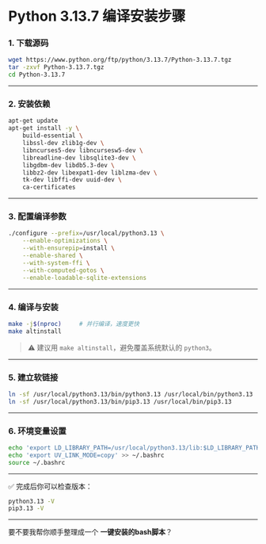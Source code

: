 # Python 3.13.7 编译安装步骤

### 1. 下载源码

```bash
wget https://www.python.org/ftp/python/3.13.7/Python-3.13.7.tgz
tar -zxvf Python-3.13.7.tgz
cd Python-3.13.7
```

---

### 2. 安装依赖

```bash
apt-get update
apt-get install -y \
    build-essential \
    libssl-dev zlib1g-dev \
    libncurses5-dev libncursesw5-dev \
    libreadline-dev libsqlite3-dev \
    libgdbm-dev libdb5.3-dev \
    libbz2-dev libexpat1-dev liblzma-dev \
    tk-dev libffi-dev uuid-dev \
    ca-certificates
```

---

### 3. 配置编译参数

```bash
./configure --prefix=/usr/local/python3.13 \
    --enable-optimizations \
    --with-ensurepip=install \
    --enable-shared \
    --with-system-ffi \
    --with-computed-gotos \
    --enable-loadable-sqlite-extensions
```

---

### 4. 编译与安装

```bash
make -j$(nproc)     # 并行编译，速度更快
make altinstall
```

> ⚠️ 建议用 `make altinstall`，避免覆盖系统默认的 `python3`。

---

### 5. 建立软链接

```bash
ln -sf /usr/local/python3.13/bin/python3.13 /usr/local/bin/python3.13
ln -sf /usr/local/python3.13/bin/pip3.13 /usr/local/bin/pip3.13
```

---

### 6. 环境变量设置

```bash
echo 'export LD_LIBRARY_PATH=/usr/local/python3.13/lib:$LD_LIBRARY_PATH' >> ~/.bashrc
echo 'export UV_LINK_MODE=copy' >> ~/.bashrc
source ~/.bashrc
```

---

✅ 完成后你可以检查版本：

```bash
python3.13 -V
pip3.13 -V
```

---

要不要我帮你顺手整理成一个 **一键安装的bash脚本**？
